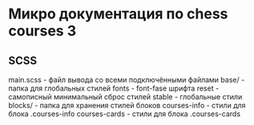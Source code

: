 # Микро документация по chess courses 3

## SCSS
main.scss       - файл вывода со всеми подключёнными файлами
base/           - папка для глобальных стилей
  fonts           - font-fase шрифта
  reset           - самописный минимальный сброс стилей
  stable          - глобальные стили
blocks/         - папка для хранения стилей блоков
  courses-info    - стили для блока .courses-info
  courses-cards   - стили для блока .courses-cards



